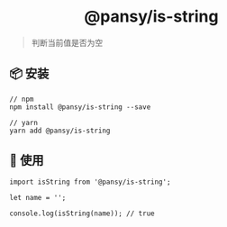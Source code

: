 <h1 align="center">@pansy/is-string</h1>

> 判断当前值是否为空

## 📦 安装

```
// npm
npm install @pansy/is-string --save

// yarn
yarn add @pansy/is-string

```

## 🔨 使用

```
import isString from '@pansy/is-string';

let name = '';

console.log(isString(name)); // true
```
